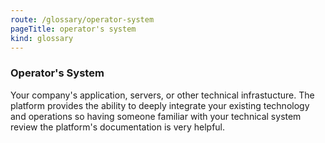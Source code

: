 ```yaml
---
route: /glossary/operator-system
pageTitle: operator's system
kind: glossary
---
```


### Operator's System

Your company's application, servers, or other technical infrastucture. The platform provides the ability to deeply integrate your existing technology and operations so having someone familiar with your technical system review the platform's documentation is very helpful.